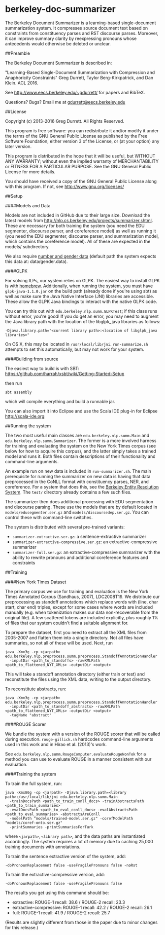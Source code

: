 berkeley-doc-summarizer
=======================

The Berkeley Document Summarizer is a learning-based single-document
summarization system.  It compresses source document text based on constraints
from constituency parses and RST discourse parses. Moreover, it can improve
summary clarity by reexpressing pronouns whose antecedents would otherwise be
deleted or unclear.



##Preamble

The Berkeley Document Summarizer is described in:

"Learning-Based Single-Document Summarization with Compression and Anaphoricity Constraints"
Greg Durrett, Taylor Berg-Kirkpatrick, and Dan Klein. ACL 2016.

See http://www.eecs.berkeley.edu/~gdurrett/ for papers and BibTeX.

Questions? Bugs? Email me at gdurrett@eecs.berkeley.edu



##License

Copyright (c) 2013-2016 Greg Durrett. All Rights Reserved.

This program is free software: you can redistribute it and/or modify
it under the terms of the GNU General Public License as published by
the Free Software Foundation, either version 3 of the License, or
(at your option) any later version.

This program is distributed in the hope that it will be useful,
but WITHOUT ANY WARRANTY; without even the implied warranty of
MERCHANTABILITY or FITNESS FOR A PARTICULAR PURPOSE.  See the
GNU General Public License for more details.

You should have received a copy of the GNU General Public License
along with this program.  If not, see http://www.gnu.org/licenses/


##Setup

####Models and Data

Models are not included in GitHub due to their large size. Download the latest
models from http://nlp.cs.berkeley.edu/projects/summarizer.shtml. These
are necessary for both training the system (you need the EDU segmenter, discourse
parser, and coreference model) as well as running it (you need the EDU segmenter,
discourse parser, and summarization model, which contains the coreference model).
All of these are expected in the models/ subdirectory.

We also require [number and gender data](http://www.clsp.jhu.edu/~sbergsma/Gender/)
(default path the system expects this data at: data/gender.data).

####GLPK

For solving ILPs, our system relies on GLPK.  The easiest way to install GLPK
is with [homebrew](http://brew.sh/). Additionally, when running the system, you
must have ```glpk-java-1.1.0.jar``` on the build path (already done if you're
using sbt) as well as make sure the Java Native Interface (JNI) libraries are
accessible. These allow the GLPK Java bindings to interact with the native GLPK
code.

You can try this out with ```edu.berkeley.nlp.summ.GLPKTest```; if this class runs
without error, you're good! If you do get an error, you may need to augment the
Java library path with the location of the libglpk_java libraries as follows:

    -Djava.library.path="<current library path>:<location of libglpk_java libraries>"
    
On OS X, this may be located in ```/usr/local/lib/jni```. ```run-summarize.sh```
attempts to set this automatically, but may not work for your system.

####Building from source

The easiest way to build is with SBT:
https://github.com/harrah/xsbt/wiki/Getting-Started-Setup

then run

    sbt assembly

which will compile everything and build a runnable jar.

You can also import it into Eclipse and use the Scala IDE plug-in for Eclipse
http://scala-ide.org



##Running the system

The two most useful main classes are ```edu.berkeley.nlp.summ.Main``` and
```edu.berkeley.nlp.summ.Summarizer```. The former is a more involved harness
for training and evaluating the system on the New York Times corpus (see below
for how to acquire this corpus), and the latter simply takes a trained model
and runs it. Both files contain descriptions of their functionality and command-line
arguments.

An example run on new data is included in ```run-summarizer.sh```. The main
prerequisite for running the summarizer on new data is having that data preprocessed
in the CoNLL format with constituency parses, NER, and coreference. For a system that
does this, see the [Berkeley Entity Resolution System](https://github.com/gregdurrett/berkeley-entity).
The ```test/``` directory already contains a few such files.

The summarizer then does additional processing with EDU segmentation and discourse parsing.
These use the models that are by default located in ```models/edusegmenter.ser.gz``` and
```models/discoursedep.ser.gz```. You can control these with command-line switches.

The system is distributed with several pre-trained variants:

* ```summarizer-extractive.ser.gz```: a sentence-extractive summarizer
* ```summarizer-extractive-compressive.ser.gz```: an extractive-compressive summarizer
* ```summarizer-full.ser.gz```: an extractive-compressive summarizer with the ability to rewrite pronouns
and additional coreference features and constraints



##Training

####New York Times Dataset

The primary corpus we use for training and evaluation is the New York Times Annotated Corpus
(Sandhaus, 2007), LDC2008T19. We distribute our preprocessing as standoff annotations which
replace words with (line, char start, char end) triples, except for some cases where words are
included manually (e.g. when tokenization makes our data non-recoverable from the original
file). A few scattered tokens are included explicitly, plus roughly 1% of files that our
system couldn't find a suitable alignment for.

To prepare the dataset, first you need to extract all the XML files from 2005-2007 and flatten
them into a single directory. Not all files have summaries, so not all of these will
be used. Next, run

    java -Xmx3g -cp <jarpath> edu.berkeley.nlp.preprocess.summ.preprocess.StandoffAnnotationHandler
      -inputDir <path_to_standoffs> -rawXMLPath <path_to_flattened_NYT_XMLs> -outputDir <output>

This will take a standoff annotation directory (either train or test) and reconstitute
the files using the XML data, writing to the output directory.
    
To reconstitute abstracts, run:

    java -Xmx3g -cp <jarpath> edu.berkeley.nlp.preprocess.summ.preprocess.StandoffAnnotationHandler
      -inputDir <path_to_standoff_abstracts> -rawXMLPath <path_to_flattened_NYT_XMLs> -outputDir <output>
      -tagName "abstract"

####ROUGE Scorer

We bundle the system with a version of the ROUGE scorer that will be called during
execution. ```rouge-gillick.sh``` hardcodes command-line arguments used in this work and
in Hirao et al. (2013)'s work.

See ```edu.berkeley.nlp.summ.RougeComputer.evaluateRougeNonTok``` for a method you can
use to evaluate ROUGE in a manner consistent with our evaluation.

####Training the system

To train the full system, run:

    java -Xmx80g -cp <jarpath> -Djava.library.path=<library path>:/usr/local/lib/jni edu.berkeley.nlp.summ.Main
      -trainDocsPath <path_to_train_conll_docs> -trainAbstractsPath <path_to_train_summaries>
      -evalDocsPath <path_to_eval_conll_docs> -evalAbstractsPath <path_to_eval_summaries> -abstractsAreConll
      -modelPath "models/trained-model.ser.gz" -corefModelPath "models/coref-onto.ser.gz"
      -printSummaries -printSummariesForTurk

where ```<jarpath>```, ```<library path>```, and the data paths are instantiated accordingly. The system requires a lot
of memory due to caching 25,000 training documents with annotations.

To train the sentence extractive version of the system, add:

    -doPronounReplacement false -useFragilePronouns false -noRst

To train the extractive-compressive version, add:

    -doPronounReplacement false -useFragilePronouns false


The results you get using this command should be:

* extractive: ROUGE-1 recall: 38.6 / ROUGE-2 recall: 23.3
* extractive-compressive: ROUGE-1 recall: 42.2 / ROUGE-2 recall: 26.1
* full: ROUGE-1 recall: 41.9 / ROUGE-2 recall: 25.7

(Results are slightly different from those in the paper due to minor changes for this
release.)

